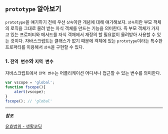 
## `prototype` 알아보기

`prototype`을 얘기하기 전에 우선 `상속`이란 개념에 대해 얘기해보자. `상속`이란 부모 객체의 로직을 그대로 물려 받는 자식 객체를 만드는 기능을 의미한다. 즉 부모 객체가 가지고 있는 프로퍼티와 메서드를 자식 객체에서 재정의 할 필요없이 물려받아 사용할 수 있는 것이다. 자바스크립트는 클래스가 없기 때문에 객체에 있는 `prototype`이라는 특수한 프로퍼티를 이용해서 `상속`을 구현할 수 있다.

### 1. `전역 변수`와 `지역 변수`  

자바스크립트에서 `전역 변수`는 어플리케이션 어디서나 접근할 수 있는 변수를 의미한다.

```js
var vscope = 'global';
function fscope(){
    alert(vscope);
}
fscope(); // 'global'
```

----------------

***참조***  

[유효범위 - 생활코딩](https://opentutorials.org/course/743/6495)
